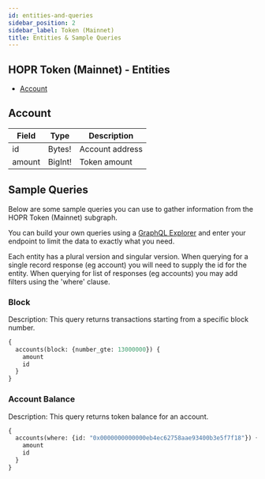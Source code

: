 ```yaml
---
id: entities-and-queries
sidebar_position: 2
sidebar_label: Token (Mainnet)
title: Entities & Sample Queries
---
```


## HOPR Token (Mainnet) - Entities

- [Account](#account)

## Account

| Field   | Type     | Description                    |
| ------- | -------- | ------------------------------ |
| id      | Bytes!   | Account address                |
| amount  | BigInt!  | Token amount                   |

## Sample Queries

Below are some sample queries you can use to gather information from the HOPR Token (Mainnet) subgraph.

You can build your own queries using a [GraphQL Explorer](https://graphiql-online.com/graphiql) and enter your endpoint to limit the data to exactly what you need.

Each entity has a plural version and singular version. When querying for a single record response (eg account) you will need to supply the id for the entity. When querying for list of responses (eg accounts) you may add filters using the 'where' clause.

### Block

Description: This query returns transactions starting from a specific block number.

```graphql
{
  accounts(block: {number_gte: 13000000}) {
    amount
    id
  }
}
```

### Account Balance

Description: This query returns token balance for an account.

```graphql
{
  accounts(where: {id: "0x0000000000000eb4ec62758aae93400b3e5f7f18"}) {
    amount
    id
  }
}
```
